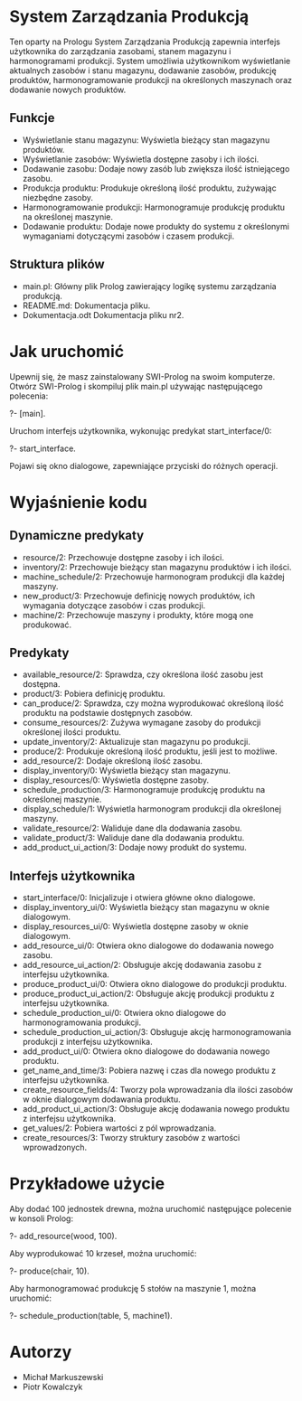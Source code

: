 # System Zarządzania Produkcją
Ten oparty na Prologu System Zarządzania Produkcją zapewnia interfejs użytkownika do zarządzania zasobami, stanem magazynu i harmonogramami produkcji. System umożliwia użytkownikom wyświetlanie aktualnych zasobów i stanu magazynu, dodawanie zasobów, produkcję produktów, harmonogramowanie produkcji na określonych maszynach oraz dodawanie nowych produktów.

## Funkcje
- Wyświetlanie stanu magazynu: Wyświetla bieżący stan magazynu produktów.
- Wyświetlanie zasobów: Wyświetla dostępne zasoby i ich ilości.
- Dodawanie zasobu: Dodaje nowy zasób lub zwiększa ilość istniejącego zasobu.
- Produkcja produktu: Produkuje określoną ilość produktu, zużywając niezbędne zasoby.
- Harmonogramowanie produkcji: Harmonogramuje produkcję produktu na określonej maszynie.
- Dodawanie produktu: Dodaje nowe produkty do systemu z określonymi wymaganiami dotyczącymi zasobów i czasem produkcji.

## Struktura plików
- main.pl: Główny plik Prolog zawierający logikę systemu zarządzania produkcją.
- README.md: Dokumentacja pliku.
- Dokumentacja.odt Dokumentacja pliku nr2.

# Jak uruchomić
Upewnij się, że masz zainstalowany SWI-Prolog na swoim komputerze.
Otwórz SWI-Prolog i skompiluj plik main.pl używając następującego polecenia:

?- [main].

Uruchom interfejs użytkownika, wykonując predykat start_interface/0:

?- start_interface.

Pojawi się okno dialogowe, zapewniające przyciski do różnych operacji.

# Wyjaśnienie kodu
## Dynamiczne predykaty
- resource/2: Przechowuje dostępne zasoby i ich ilości.
- inventory/2: Przechowuje bieżący stan magazynu produktów i ich ilości.
- machine_schedule/2: Przechowuje harmonogram produkcji dla każdej maszyny.
- new_product/3: Przechowuje definicję nowych produktów, ich wymagania dotyczące zasobów i czas produkcji.
- machine/2: Przechowuje maszyny i produkty, które mogą one produkować.

## Predykaty
- available_resource/2: Sprawdza, czy określona ilość zasobu jest dostępna.
- product/3: Pobiera definicję produktu.
- can_produce/2: Sprawdza, czy można wyprodukować określoną ilość produktu na podstawie dostępnych zasobów.
- consume_resources/2: Zużywa wymagane zasoby do produkcji określonej ilości produktu.
- update_inventory/2: Aktualizuje stan magazynu po produkcji.
- produce/2: Produkuje określoną ilość produktu, jeśli jest to możliwe.
- add_resource/2: Dodaje określoną ilość zasobu.
- display_inventory/0: Wyświetla bieżący stan magazynu.
- display_resources/0: Wyświetla dostępne zasoby.
- schedule_production/3: Harmonogramuje produkcję produktu na określonej maszynie.
- display_schedule/1: Wyświetla harmonogram produkcji dla określonej maszyny.
- validate_resource/2: Waliduje dane dla dodawania zasobu.
- validate_product/3: Waliduje dane dla dodawania produktu.
- add_product_ui_action/3: Dodaje nowy produkt do systemu.

## Interfejs użytkownika
- start_interface/0: Inicjalizuje i otwiera główne okno dialogowe.
- display_inventory_ui/0: Wyświetla bieżący stan magazynu w oknie dialogowym.
- display_resources_ui/0: Wyświetla dostępne zasoby w oknie dialogowym.
- add_resource_ui/0: Otwiera okno dialogowe do dodawania nowego zasobu.
- add_resource_ui_action/2: Obsługuje akcję dodawania zasobu z interfejsu użytkownika.
- produce_product_ui/0: Otwiera okno dialogowe do produkcji produktu.
- produce_product_ui_action/2: Obsługuje akcję produkcji produktu z interfejsu użytkownika.
- schedule_production_ui/0: Otwiera okno dialogowe do harmonogramowania produkcji.
- schedule_production_ui_action/3: Obsługuje akcję harmonogramowania produkcji z interfejsu użytkownika.
- add_product_ui/0: Otwiera okno dialogowe do dodawania nowego produktu.
- get_name_and_time/3: Pobiera nazwę i czas dla nowego produktu z interfejsu użytkownika.
- create_resource_fields/4: Tworzy pola wprowadzania dla ilości zasobów w oknie dialogowym dodawania produktu.
- add_product_ui_action/3: Obsługuje akcję dodawania nowego produktu z interfejsu użytkownika.
- get_values/2: Pobiera wartości z pól wprowadzania.
- create_resources/3: Tworzy struktury zasobów z wartości wprowadzonych.
# Przykładowe użycie

Aby dodać 100 jednostek drewna, można uruchomić następujące polecenie w konsoli Prolog:

?- add_resource(wood, 100).

Aby wyprodukować 10 krzeseł, można uruchomić:

?- produce(chair, 10).

Aby harmonogramować produkcję 5 stołów na maszynie 1, można uruchomić:

?- schedule_production(table, 5, machine1).
# Autorzy
- Michał Markuszewski 
- Piotr Kowalczyk 




